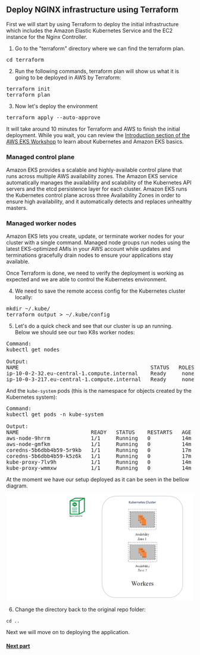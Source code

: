 ## Deploy NGINX infrastructure using Terraform

First we will start by using Terraform to deploy the initial infrastructure which includes the Amazon Elastic Kubernetes Service and the EC2 instance for the Nginx Controller.

1. Go to the "terraform" directory where we can find the terraform plan.

<pre>
cd terraform
</pre>

2. Run the following commands, terraform plan will show us what it is going to be deployed in AWS by Terraform:
<pre>
terraform init
terraform plan
</pre>


3. Now let's deploy the environment
<pre>
terraform apply --auto-approve
</pre>


It will take around 10 minutes for Terraform and AWS to finish the initial deployment.
While you wait, you can review the [Introduction section of the AWS EKS Workshop](https://eksworkshop.com/010_introduction/) to learn about Kubernetes and Amazon EKS basics.  

### Managed control plane
Amazon EKS provides a scalable and highly-available control plane that runs across multiple AWS availability zones. The Amazon EKS service automatically manages the availability and scalability of the Kubernetes API servers and the etcd persistence layer for each cluster. Amazon EKS runs the Kubernetes control plane across three Availability Zones in order to ensure high availability, and it automatically detects and replaces unhealthy masters.

### Managed worker nodes
Amazon EKS lets you create, update, or terminate worker nodes for your cluster with a single command. Managed node groups run nodes using the latest EKS-optimized AMIs in your AWS account while updates and terminations gracefully drain nodes to ensure your applications stay available.

Once Terraform is done, we need to verify the deployment is working as expected and we are able to control the Kubernetes environment.

4. We need to save the remote access config for the Kubernetes cluster locally:  
<pre>
mkdir ~/.kube/ 
terraform output > ~/.kube/config
</pre>

5. Let's do a quick check and see that our cluster is up an running.  
Below we should see our two K8s worker nodes:
<pre>
Command:
kubectl get nodes

Output:   
NAME                                          STATUS   ROLES    AGE   VERSION  
ip-10-0-2-32.eu-central-1.compute.internal    Ready     none    84s   v1.15.10-eks-bac369  
ip-10-0-3-217.eu-central-1.compute.internal   Ready     none    88s   v1.15.10-eks-bac369  
</pre>

And the `kube-system` pods (this is the namespace for objects created by the Kubernetes system):  
<pre>
Command:
kubectl get pods -n kube-system

Output:
NAME                       READY   STATUS    RESTARTS   AGE  
aws-node-9hrrm             1/1     Running   0          14m  
aws-node-gmfkm             1/1     Running   0          14m  
coredns-5b6dbb4b59-5r9kb   1/1     Running   0          17m  
coredns-5b6dbb4b59-k5z6k   1/1     Running   0          17m  
kube-proxy-7lv9h           1/1     Running   0          14m  
kube-proxy-wmmxw           1/1     Running   0          14m  
</pre>

At the moment we have our setup deployed as it can be seen in the bellow diagram.

![](images/3env.JPG)

6. Change the directory back to the original repo folder:
```
cd ..
```

Next we will move on to deploying the application.

#### [Next part](4unit.md)
